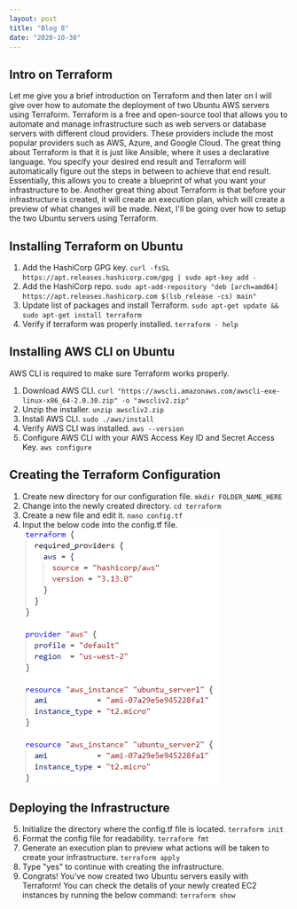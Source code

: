 ```yaml
---
layout: post
title: "Blog 8"
date: "2020-10-30"
---
```


## Intro on Terraform
Let me give you a brief introduction on Terraform and then later on I will give over how to automate the deployment of two Ubuntu AWS servers using Terraform. Terraform is a free and open-source tool that allows you to automate and manage infrastructure such as web servers or database servers with different cloud providers. These providers include the most popular providers such as AWS, Azure, and Google Cloud. The great thing about Terraform is that it is just like Ansible, where it uses a declarative language. You specify your desired end result and Terraform will automatically figure out the steps in between to achieve that end result. Essentially, this allows you to create a blueprint of what you want your infrastructure to be. Another great thing about Terraform is that before your infrastructure is created, it will create an execution plan, which will create a preview of what changes will be made. Next, I'll be going over how to setup the two Ubuntu servers using Terraform.

## Installing Terraform on Ubuntu
1. Add the HashiCorp GPG key.
`curl -fsSL https://apt.releases.hashicorp.com/gpg | sudo apt-key add -`
2. Add the HashiCorp repo.
`sudo apt-add-repository "deb [arch=amd64] https://apt.releases.hashicorp.com $(lsb_release -cs) main"`
3. Update list of packages and install Terraform.
`sudo apt-get update && sudo apt-get install terraform`
4. Verify if terraform was properly installed.
`terraform - help`

## Installing AWS CLI on Ubuntu
AWS CLI is required to make sure Terraform works properly.
1. Download AWS CLI.
`curl "https://awscli.amazonaws.com/awscli-exe-linux-x86_64-2.0.30.zip" -o "awscliv2.zip"`
2. Unzip the installer.
`unzip awscliv2.zip`
3. Install AWS CLI.
`sudo ./aws/install`
4. Verify AWS CLI was installed.
`aws --version`
5. Configure AWS CLI with your AWS Access Key ID and Secret Access Key.
`aws configure`

## Creating the Terraform Configuration
1. Create new directory for our configuration file.
`mkdir FOLDER_NAME_HERE`
2. Change into the newly created directory.
`cd terraform`
3. Create a new file and edit it.
`nano config.tf`
4. Input the below code into the config.tf file.
![Code block](../assets/tf.png)

## Deploying the Infrastructure
5. Initialize the directory where the config.tf file is located.
`terraform init`
6. Format the config file for readability.
`terraform fmt`
7. Generate an execution plan to preview what actions will be taken to create your infrastructure.
`terraform apply`
8. Type "yes" to continue with creating the infrastructure.
9. Congrats! You've now created two Ubuntu servers easily with Terraform! You can check the details of your newly created EC2 instances by running the below command:
`terraform show`